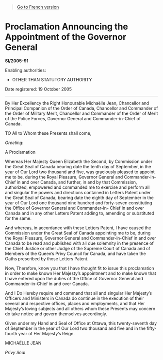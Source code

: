 > [Go to French version](/fr/Règlements/Textes%20réglementaires/2005/91.md)

# Proclamation Announcing the Appointment of the Governor General

**SI/2005-91**

Enabling authorities: 
- OTHER THAN STATUTORY AUTHORITY

Date registered: 19 October 2005

----------

By Her Excellency the Right Honourable Michaëlle Jean, Chancellor and Principal Companion of the Order of Canada, Chancellor and Commander of the Order of Military Merit, Chancellor and Commander of the Order of Merit of the Police Forces, Governor General and Commander-in-Chief of Canada.

TO All to Whom these Presents shall come,

*Greeting*:

A Proclamation

Whereas Her Majesty Queen Elizabeth the Second, by Commission under the Great Seal of Canada bearing date the tenth day of September, in the year of Our Lord two thousand and five, was graciously pleased to appoint me to be, during the Royal Pleasure, Governor General and Commander-in-Chief in and over Canada, and further, in and by that Commission, authorized, empowered and commanded me to exercise and perform all and singular the powers and directions contained in Letters Patent under the Great Seal of Canada, bearing date the eighth day of September in the year of Our Lord one thousand nine hundred and forty-seven constituting the Office of Governor General and Commander-in- Chief in and over Canada and in any other Letters Patent adding to, amending or substituted for the same.

And whereas, in accordance with these Letters Patent, I have caused the Commission under the Great Seal of Canada appointing me to be, during the Royal Pleasure, Governor General and Commander-in-Chief in and over Canada to be read and published with all due solemnity in the presence of the Chief Justice or other Judge of the Supreme Court of Canada and of Members of the Queen’s Privy Council for Canada, and have taken the Oaths prescribed by those Letters Patent.

Now, Therefore, know you that I have thought fit to issue this proclamation in order to make known Her Majesty’s appointment and to make known that I have entered upon the duties of the Office of Governor General and Commander-in-Chief in and over Canada.

And I Do Hereby require and command that all and singular Her Majesty’s Officers and Ministers in Canada do continue in the execution of their several and respective offices, places and employments, and that Her Majesty’s loving subjects and all others whom these Presents may concern do take notice and govern themselves accordingly.

Given under my Hand and Seal of Office at Ottawa, this twenty-seventh day of September in the year of Our Lord two thousand and five and in the fifty-fourth year of Her Majesty’s Reign.

MICHAËLLE JEAN

*Privy Seal*


